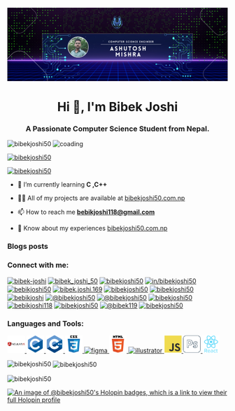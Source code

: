 ![logo](https://github.com/Bibekjoshi50/Bibekjoshi50/blob/main/gif.gif)
<h1 align="center">Hi 👋, I'm Bibek Joshi</h1>
<h3 align="center">A Passionate Computer Science Student from Nepal.</h3>

<img align ="right" alt ="coading" width ="400" src="https://user-images.githubusercontent.com/55389276/140866485-8fb1c876-9a8f-4d6a-98dc-08c4981eaf70.gif">

<p align="left"> <img src="https://komarev.com/ghpvc/?username=bibekjoshi50&label=Profile%20views&color=0e75b6&style=flat" alt="bibekjoshi50" /> </p>

<p align="left"> <a href="https://github.com/ryo-ma/github-profile-trophy"><img src="https://github-profile-trophy.vercel.app/?username=bibekjoshi50" alt="bibekjoshi50" /></a> </p>

<p align="left"> <a href="https://twitter.com/bibekjoshi50" target="blank"><img src="https://img.shields.io/twitter/follow/bibekjoshi50?logo=twitter&style=for-the-badge" alt="bibekjoshi50" /></a> </p>

- 🌱 I’m currently learning **C ,C++**

- 👨‍💻 All of my projects are available at [bibekjoshi50.com.np](bibekjoshi50.com.np)

- 📫 How to reach me **bebikjoshi118@gmail.com**

- 📄 Know about my experiences [bibekjoshi50.com.np](bibekjoshi50.com.np)

### Blogs posts
<!-- BLOG-POST-LIST:START -->
<!-- BLOG-POST-LIST:END -->

<h3 align="left">Connect with me:</h3>
<p align="left">
<a href="https://codepen.io/bibek-joshi" target="blank"><img align="center" src="https://raw.githubusercontent.com/rahuldkjain/github-profile-readme-generator/master/src/images/icons/Social/codepen.svg" alt="bibek-joshi" height="30" width="40" /></a>
<a href="https://dev.to/bibek_joshi_50" target="blank"><img align="center" src="https://raw.githubusercontent.com/rahuldkjain/github-profile-readme-generator/master/src/images/icons/Social/devto.svg" alt="bibek_joshi_50" height="30" width="40" /></a>
<a href="https://twitter.com/bibekjoshi50" target="blank"><img align="center" src="https://raw.githubusercontent.com/rahuldkjain/github-profile-readme-generator/master/src/images/icons/Social/twitter.svg" alt="bibekjoshi50" height="30" width="40" /></a>
<a href="https://linkedin.com/in/in/bibekjoshi50" target="blank"><img align="center" src="https://raw.githubusercontent.com/rahuldkjain/github-profile-readme-generator/master/src/images/icons/Social/linked-in-alt.svg" alt="in/bibekjoshi50" height="30" width="40" /></a>
<a href="https://kaggle.com/bebikjoshi50" target="blank"><img align="center" src="https://raw.githubusercontent.com/rahuldkjain/github-profile-readme-generator/master/src/images/icons/Social/kaggle.svg" alt="bebikjoshi50" height="30" width="40" /></a>
<a href="https://fb.com/bibek.joshi.169" target="blank"><img align="center" src="https://raw.githubusercontent.com/rahuldkjain/github-profile-readme-generator/master/src/images/icons/Social/facebook.svg" alt="bibek.joshi.169" height="30" width="40" /></a>
<a href="https://instagram.com/bibekjoshi50" target="blank"><img align="center" src="https://raw.githubusercontent.com/rahuldkjain/github-profile-readme-generator/master/src/images/icons/Social/instagram.svg" alt="bibekjoshi50" height="30" width="40" /></a>
<a href="https://dribbble.com/bibekjoshi50" target="blank"><img align="center" src="https://raw.githubusercontent.com/rahuldkjain/github-profile-readme-generator/master/src/images/icons/Social/dribbble.svg" alt="bibekjoshi50" height="30" width="40" /></a>
<a href="https://www.behance.net/bebikjoshi" target="blank"><img align="center" src="https://raw.githubusercontent.com/rahuldkjain/github-profile-readme-generator/master/src/images/icons/Social/behance.svg" alt="bebikjoshi" height="30" width="40" /></a>
<a href="https://medium.com/@bibekjoshi50" target="blank"><img align="center" src="https://raw.githubusercontent.com/rahuldkjain/github-profile-readme-generator/master/src/images/icons/Social/medium.svg" alt="@bibekjoshi50" height="30" width="40" /></a>
<a href="https://www.youtube.com/c/@bibekjoshi50" target="blank"><img align="center" src="https://raw.githubusercontent.com/rahuldkjain/github-profile-readme-generator/master/src/images/icons/Social/youtube.svg" alt="@bibekjoshi50" height="30" width="40" /></a>
<a href="https://www.codechef.com/users/bibekjoshi50" target="blank"><img align="center" src="https://cdn.jsdelivr.net/npm/simple-icons@3.1.0/icons/codechef.svg" alt="bibekjoshi50" height="30" width="40" /></a>
<a href="https://www.hackerrank.com/bebikjoshi118" target="blank"><img align="center" src="https://raw.githubusercontent.com/rahuldkjain/github-profile-readme-generator/master/src/images/icons/Social/hackerrank.svg" alt="bebikjoshi118" height="30" width="40" /></a>
<a href="https://www.leetcode.com/bibekjoshi50" target="blank"><img align="center" src="https://raw.githubusercontent.com/rahuldkjain/github-profile-readme-generator/master/src/images/icons/Social/leet-code.svg" alt="bibekjoshi50" height="30" width="40" /></a>
<a href="https://www.hackerearth.com/@bibek119" target="blank"><img align="center" src="https://raw.githubusercontent.com/rahuldkjain/github-profile-readme-generator/master/src/images/icons/Social/hackerearth.svg" alt="@bibek119" height="30" width="40" /></a>
<a href="https://www.topcoder.com/members/bibekjoshi50" target="blank"><img align="center" src="https://raw.githubusercontent.com/rahuldkjain/github-profile-readme-generator/master/src/images/icons/Social/topcoder.svg" alt="bibekjoshi50" height="30" width="40" /></a>
</p>

<h3 align="left">Languages and Tools:</h3>
<p align="left"> <a href="https://angular.io" target="_blank" rel="noreferrer"> <img src="https://raw.githubusercontent.com/devicons/devicon/master/icons/angularjs/angularjs-original-wordmark.svg" alt="angularjs" width="40" height="40"/> </a> <a href="https://www.cprogramming.com/" target="_blank" rel="noreferrer"> <img src="https://raw.githubusercontent.com/devicons/devicon/master/icons/c/c-original.svg" alt="c" width="40" height="40"/> </a> <a href="https://www.w3schools.com/cpp/" target="_blank" rel="noreferrer"> <img src="https://raw.githubusercontent.com/devicons/devicon/master/icons/cplusplus/cplusplus-original.svg" alt="cplusplus" width="40" height="40"/> </a> <a href="https://www.w3schools.com/css/" target="_blank" rel="noreferrer"> <img src="https://raw.githubusercontent.com/devicons/devicon/master/icons/css3/css3-original-wordmark.svg" alt="css3" width="40" height="40"/> </a> <a href="https://www.figma.com/" target="_blank" rel="noreferrer"> <img src="https://www.vectorlogo.zone/logos/figma/figma-icon.svg" alt="figma" width="40" height="40"/> </a> <a href="https://www.w3.org/html/" target="_blank" rel="noreferrer"> <img src="https://raw.githubusercontent.com/devicons/devicon/master/icons/html5/html5-original-wordmark.svg" alt="html5" width="40" height="40"/> </a> <a href="https://www.adobe.com/in/products/illustrator.html" target="_blank" rel="noreferrer"> <img src="https://www.vectorlogo.zone/logos/adobe_illustrator/adobe_illustrator-icon.svg" alt="illustrator" width="40" height="40"/> </a> <a href="https://developer.mozilla.org/en-US/docs/Web/JavaScript" target="_blank" rel="noreferrer"> <img src="https://raw.githubusercontent.com/devicons/devicon/master/icons/javascript/javascript-original.svg" alt="javascript" width="40" height="40"/> </a> <a href="https://www.photoshop.com/en" target="_blank" rel="noreferrer"> <img src="https://raw.githubusercontent.com/devicons/devicon/master/icons/photoshop/photoshop-line.svg" alt="photoshop" width="40" height="40"/> </a> <a href="https://reactjs.org/" target="_blank" rel="noreferrer"> <img src="https://raw.githubusercontent.com/devicons/devicon/master/icons/react/react-original-wordmark.svg" alt="react" width="40" height="40"/> </a> </p>

<p><img align="left" src="https://github-readme-stats.vercel.app/api/top-langs?username=bibekjoshi50&show_icons=true&locale=en&layout=compact" alt="bibekjoshi50" /></p>

<p>&nbsp;<img align="center" src="https://github-readme-stats.vercel.app/api?username=bibekjoshi50&show_icons=true&locale=en" alt="bibekjoshi50" /></p>

<p><img align="center" src="https://github-readme-streak-stats.herokuapp.com/?user=bibekjoshi50&" alt="bibekjoshi50" /></p>

[![An image of @bibekjoshi50's Holopin badges, which is a link to view their full Holopin profile](https://holopin.me/bibekjoshi50)](https://holopin.io/@bibekjoshi50)
